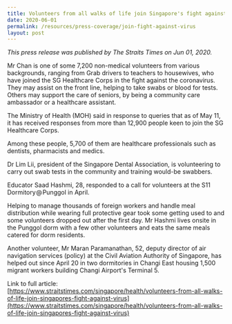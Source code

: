 ```yaml
---
title: Volunteers from all walks of life join Singapore's fight against virus
date: 2020-06-01
permalink: /resources/press-coverage/join-fight-against-virus
layout: post
---
```

*This press release was published by The Straits Times on Jun 01, 2020.*

Mr Chan is one of some 7,200 non-medical volunteers from various backgrounds, ranging from Grab drivers to teachers to housewives, who have joined the SG Healthcare Corps in the fight against the coronavirus. They may assist on the front line, helping to take swabs or blood for tests. Others may support the care of seniors, by being a community care ambassador or a healthcare assistant.

The Ministry of Health (MOH) said in response to queries that as of May 11, it has received responses from more than 12,900 people keen to join the SG Healthcare Corps.

Among these people, 5,700 of them are healthcare professionals such as dentists, pharmacists and medics.

Dr Lim Lii, president of the Singapore Dental Association, is volunteering to carry out swab tests in the community and training would-be swabbers.

Educator Saad Hashmi, 28, responded to a call for volunteers at the S11 Dormitory @ Punggol in April.

Helping to manage thousands of foreign workers and handle meal distribution while wearing full protective gear took some getting used to and some volunteers dropped out after the first day. Mr Hashmi lives onsite in the Punggol dorm with a few other volunteers and eats the same meals catered for dorm residents.

Another volunteer, Mr Maran Paramanathan, 52, deputy director of air navigation services (policy) at the Civil Aviation Authority of Singapore, has helped out since April 20 in two dormitories in Changi East housing 1,500 migrant workers building Changi Airport's Terminal 5.

Link to full article: [https://www.straitstimes.com/singapore/health/volunteers-from-all-walks-of-life-join-singapores-fight-against-virus](https://www.straitstimes.com/singapore/health/volunteers-from-all-walks-of-life-join-singapores-fight-against-virus)